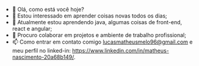 - 👋 Olá, como está você hoje?
- 👀 Estou interessado em aprender coisas novas todos os dias;
- 🌱 Atualmente estou aprendendo java, algumas coisas de front-end, react e angular;
- 💞️ Procuro colaborar em projetos e ambiente de trabalho profissional;
- 📫 Como entrar em contato comigo lucasmatheusmelo96@gmail.com e meu perfil no linked-in: https://www.linkedin.com/in/matheus-nascimento-20a68b149/.

<!---
matheus-lucas-nascimento/matheus-lucas-nascimento is a ✨ special ✨ repository because its `README.md` (this file) appears on your GitHub profile.
You can click the Preview link to take a look at your changes.
--->
